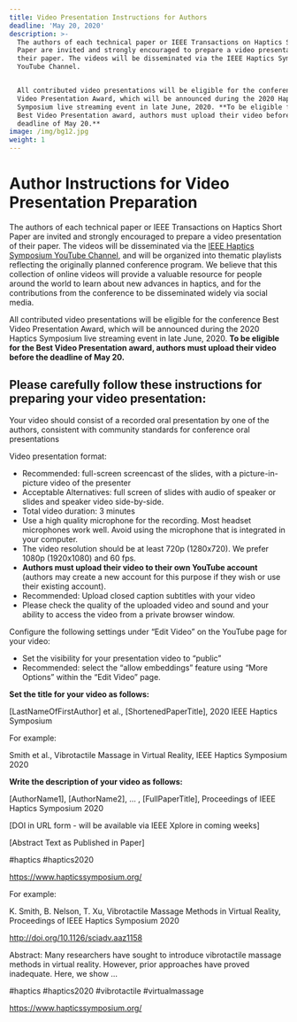 ```yaml
---
title: Video Presentation Instructions for Authors
deadline: 'May 20, 2020'
description: >-
  The authors of each technical paper or IEEE Transactions on Haptics Short
  Paper are invited and strongly encouraged to prepare a video presentation of
  their paper. The videos will be disseminated via the IEEE Haptics Symposium
  YouTube Channel. 


  All contributed video presentations will be eligible for the conference Best
  Video Presentation Award, which will be announced during the 2020 Haptics
  Symposium live streaming event in late June, 2020. **To be eligible for the
  Best Video Presentation award, authors must upload their video before the
  deadline of May 20.**
image: /img/bg12.jpg
weight: 1
---
```

# Author Instructions for Video Presentation Preparation

The authors of each technical paper or IEEE Transactions on Haptics Short Paper are invited and strongly encouraged to prepare a video presentation of their paper. The videos will be disseminated via the [IEEE Haptics Symposium YouTube Channel](https://www.youtube.com/channel/UC1YjMwrg8Hk6uAtyWb62yAw/), and will be organized into thematic playlists reflecting the originally planned conference program.  We believe that this collection of online videos will provide a valuable resource for people around the world to learn about new advances in haptics, and for the contributions from the conference to be disseminated widely via social media.

All contributed video presentations will be eligible for the conference Best Video Presentation Award, which will be announced during the 2020 Haptics Symposium live streaming event in late June, 2020. **To be eligible for the Best Video Presentation award, authors must upload their video before the deadline of May 20.**

## Please carefully follow these instructions for preparing your video presentation:

Your video should consist of a recorded oral presentation by one of the authors, consistent with community standards for conference oral presentations

Video presentation format:

* Recommended: full-screen screencast of the slides, with a picture-in-picture video of the presenter
* Acceptable Alternatives: full screen of slides with audio of speaker or slides and speaker video side-by-side.
* Total video duration: 3 minutes
* Use a high quality microphone for the recording.  Most headset microphones work well.  Avoid using the microphone that is integrated in your computer.
* The video resolution should be at least 720p (1280x720).  We prefer 1080p (1920x1080) and 60 fps.
* **Authors must upload their video to their own YouTube account** (authors may create a new account for this purpose if they wish or use their existing account).  
* Recommended: Upload closed caption subtitles with your video
* Please check the quality of the uploaded video and sound and your ability to access the video from a private browser window.

Configure the following settings under “Edit Video” on the YouTube page for your video:

* Set the visibility for your presentation video to “public”
* Recommended: select the “allow embeddings” feature using “More Options” within the “Edit Video” page.

**Set the title for your video as follows:**

\[LastNameOfFirstAuthor] et al., \[ShortenedPaperTitle], 2020 IEEE Haptics Symposium

For example:

Smith et al., Vibrotactile Massage in Virtual Reality, IEEE Haptics Symposium 2020

**Write the description of your video as follows:**

\[AuthorName1], \[AuthorName2], ... , \[FullPaperTitle], Proceedings of IEEE Haptics Symposium 2020

\[DOI in URL form - will be available via IEEE Xplore in coming weeks]

\[Abstract Text as Published in Paper]

\#haptics #haptics2020 <optionally other keyword hashtags as appropriate>

https://www.hapticssymposium.org/

For example:

K. Smith, B. Nelson, T. Xu, Vibrotactile Massage Methods in Virtual Reality, Proceedings of IEEE Haptics Symposium 2020

http://doi.org/10.1126/sciadv.aaz1158

Abstract: Many researchers have sought to introduce vibrotactile massage methods in virtual reality.  However, prior approaches have proved inadequate.  Here, we show ...

\#haptics #haptics2020 #vibrotactile #virtualmassage

https://www.hapticssymposium.org/

